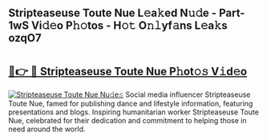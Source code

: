 ## Stripteaseuse Toute Nue L𝚎a𝚔ed N𝚞𝚍e - Part-1wS Vi𝚍𝚎o P𝚑𝚘tos - H𝚘𝚝 O𝚗𝚕yf𝚊ns L𝚎a𝚔s ozqO7

# <h2><a href="http://kfc3a5n.oniu.top/?m=Stripteaseuse+Toute+Nue">🔗👉 🔴 Stripteaseuse Toute Nue P𝚑ot𝚘𝚜 V𝚒d𝚎o</a></h2>

[![Stripteaseuse Toute Nue Nu𝚍e𝚜](https://i.imgur.com/0qMVB7G.gif)](http://kfc3a5n.oniu.top/?m=Stripteaseuse+Toute+Nue)
Social media influencer Stripteaseuse Toute Nue, famed for publishing dance and lifestyle information, featuring presentations and blogs. Inspiring humanitarian worker Stripteaseuse Toute Nue, celebrated for their dedication and commitment to helping those in need around the world.  
